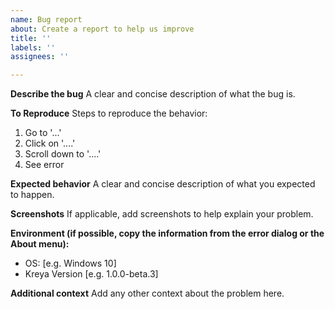 ```yaml
---
name: Bug report
about: Create a report to help us improve
title: ''
labels: ''
assignees: ''

---
```


**Describe the bug**
A clear and concise description of what the bug is.

**To Reproduce**
Steps to reproduce the behavior:
1. Go to '...'
2. Click on '....'
3. Scroll down to '....'
4. See error

**Expected behavior**
A clear and concise description of what you expected to happen.

**Screenshots**
If applicable, add screenshots to help explain your problem.

**Environment (if possible, copy the information from the error dialog or the About menu):**
 - OS: [e.g. Windows 10]
 - Kreya Version [e.g. 1.0.0-beta.3]

**Additional context**
Add any other context about the problem here.
